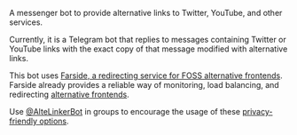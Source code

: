 A messenger bot to provide alternative links to Twitter, YouTube, and other services.

Currently, it is a Telegram bot that replies to messages containing Twitter or YouTube links with the exact copy of that message modified with alternative links.

This bot uses [Farside, a redirecting service for FOSS alternative frontends](https://github.com/benbusby/farside). Farside already provides a reliable way of monitoring, load balancing, and redirecting [alternative frontends](https://github.com/mendel5/alternative-front-ends).

Use [@AlteLinkerBot](https://t.me/AltLinkerBot) in groups to encourage the usage of these [privacy-friendly options](https://github.com/Lissy93/awesome-privacy#proxy-sites).
